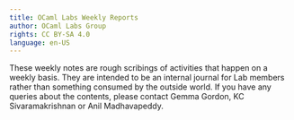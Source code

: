 ```yaml
---
title: OCaml Labs Weekly Reports
author: OCaml Labs Group
rights: CC BY-SA 4.0
language: en-US
---
```


These weekly notes are rough scribings of activities that happen on a weekly
basis. They are intended to be an internal journal for Lab members rather than
something consumed by the outside world.  If you have any queries about the
contents, please contact Gemma Gordon, KC Sivaramakrishnan or Anil Madhavapeddy.

